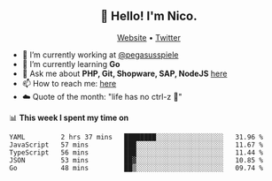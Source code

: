 <h2 align="center">👋 Hello! I'm Nico.</h2>
<p align="center">
  <a href="https://gruselhaus.com">Website</a> •
  <a href="https://twitter.com/NicoFinkernagel">Twitter</a>
</p>


- 🔭 I’m currently working at [@pegasusspiele](https://pegasus.de/en)
- 🌱 I’m currently learning **Go**
- 💬 Ask me about **PHP, Git, Shopware, SAP, NodeJS** [here](https://github.com/gruselhaus/gruselhaus/issues)
- 📫 How to reach me: [here](https://github.com/gruselhaus/gruselhaus/issues)
- ☁️ Quote of the month: "life has no ctrl-z 🌴"

📊 **This week I spent my time on**
<!--START_SECTION:waka-->
```text
YAML         2 hrs 37 mins   ████████░░░░░░░░░░░░░░░░░   31.96 % 
JavaScript   57 mins         ███░░░░░░░░░░░░░░░░░░░░░░   11.67 % 
TypeScript   56 mins         ███░░░░░░░░░░░░░░░░░░░░░░   11.44 % 
JSON         53 mins         ██▓░░░░░░░░░░░░░░░░░░░░░░   10.85 % 
Go           48 mins         ██▒░░░░░░░░░░░░░░░░░░░░░░   09.74 % 
```
<!--END_SECTION:waka-->
